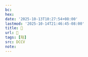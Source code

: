 ```yaml
---
bc:
hex:
date: '2025-10-13T10:27:54+08:00'
lastmod: '2025-10-14T21:46:45-08:00'
title: 􂍤
url: 􂍤
tags: [陷]
src: DCCV
note:
---
```


